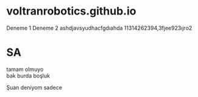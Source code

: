 # voltranrobotics.github.io

Deneme 1
Deneme 2
ashdjavsyudhacfgdıahda
11314262394,3fjee923ıjro2

<h1>SA</h1>
 tamam olmuyo
 
 <br>
 bak burda boşluk
 
 Şuan deniyom sadece
 
